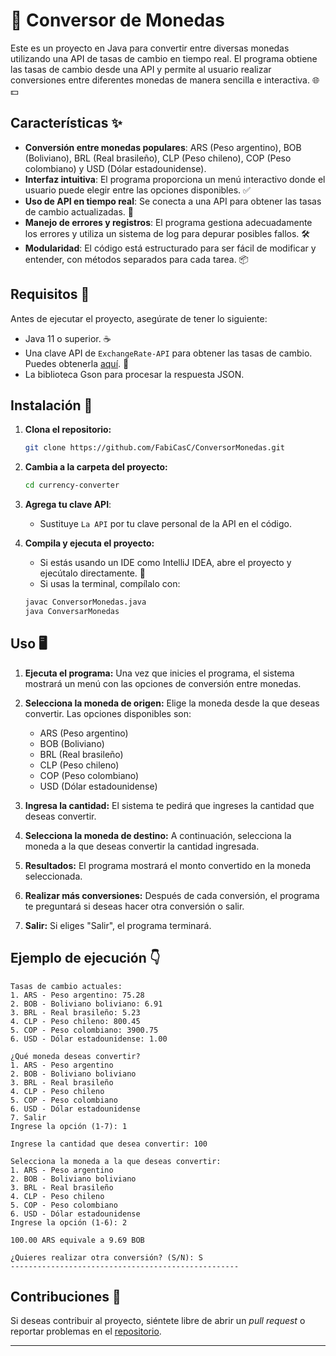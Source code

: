 
# 💸 Conversor de Monedas

Este es un proyecto en Java para convertir entre diversas monedas utilizando una API de tasas de cambio en tiempo real. El programa obtiene las tasas de cambio desde una API y permite al usuario realizar conversiones entre diferentes monedas de manera sencilla e interactiva. 🌐💵

## Características ✨

- **Conversión entre monedas populares**: ARS (Peso argentino), BOB (Boliviano), BRL (Real brasileño), CLP (Peso chileno), COP (Peso colombiano) y USD (Dólar estadounidense).
- **Interfaz intuitiva**: El programa proporciona un menú interactivo donde el usuario puede elegir entre las opciones disponibles. ✅
- **Uso de API en tiempo real**: Se conecta a una API para obtener las tasas de cambio actualizadas. 🔄
- **Manejo de errores y registros**: El programa gestiona adecuadamente los errores y utiliza un sistema de log para depurar posibles fallos. 🛠️
- **Modularidad**: El código está estructurado para ser fácil de modificar y entender, con métodos separados para cada tarea. 📦

## Requisitos 📝

Antes de ejecutar el proyecto, asegúrate de tener lo siguiente:

- Java 11 o superior. ☕
- Una clave API de `ExchangeRate-API` para obtener las tasas de cambio. Puedes obtenerla [aquí](https://www.exchangerate-api.com/). 🔑
- La biblioteca Gson para procesar la respuesta JSON. 

## Instalación 🚀

1. **Clona el repositorio:**
   ```bash
   git clone https://github.com/FabiCasC/ConversorMonedas.git
   ```

2. **Cambia a la carpeta del proyecto:**
   ```bash
   cd currency-converter
   ```

3. **Agrega tu clave API**:
   - Sustituye `La API` por tu clave personal de la API en el código.

4. **Compila y ejecuta el proyecto:**
   - Si estás usando un IDE como IntelliJ IDEA, abre el proyecto y ejecútalo directamente. 🚀
   - Si usas la terminal, compílalo con:
   
   ```bash
   javac ConversorMonedas.java
   java ConversarMonedas
   ```

## Uso 🖥️

1. **Ejecuta el programa:**
   Una vez que inicies el programa, el sistema mostrará un menú con las opciones de conversión entre monedas.

2. **Selecciona la moneda de origen:**
   Elige la moneda desde la que deseas convertir. Las opciones disponibles son:
   - ARS (Peso argentino)
   - BOB (Boliviano)
   - BRL (Real brasileño)
   - CLP (Peso chileno)
   - COP (Peso colombiano)
   - USD (Dólar estadounidense)

3. **Ingresa la cantidad:**
   El sistema te pedirá que ingreses la cantidad que deseas convertir.

4. **Selecciona la moneda de destino:**
   A continuación, selecciona la moneda a la que deseas convertir la cantidad ingresada.

5. **Resultados:**
   El programa mostrará el monto convertido en la moneda seleccionada.

6. **Realizar más conversiones:**
   Después de cada conversión, el programa te preguntará si deseas hacer otra conversión o salir.

7. **Salir:**
   Si eliges "Salir", el programa terminará.

## Ejemplo de ejecución 👇

```
Tasas de cambio actuales:
1. ARS - Peso argentino: 75.28
2. BOB - Boliviano boliviano: 6.91
3. BRL - Real brasileño: 5.23
4. CLP - Peso chileno: 800.45
5. COP - Peso colombiano: 3900.75
6. USD - Dólar estadounidense: 1.00

¿Qué moneda deseas convertir?
1. ARS - Peso argentino
2. BOB - Boliviano boliviano
3. BRL - Real brasileño
4. CLP - Peso chileno
5. COP - Peso colombiano
6. USD - Dólar estadounidense
7. Salir
Ingrese la opción (1-7): 1

Ingrese la cantidad que desea convertir: 100

Selecciona la moneda a la que deseas convertir:
1. ARS - Peso argentino
2. BOB - Boliviano boliviano
3. BRL - Real brasileño
4. CLP - Peso chileno
5. COP - Peso colombiano
6. USD - Dólar estadounidense
Ingrese la opción (1-6): 2

100.00 ARS equivale a 9.69 BOB

¿Quieres realizar otra conversión? (S/N): S
---------------------------------------------------
```

## Contribuciones 🤝

Si deseas contribuir al proyecto, siéntete libre de abrir un *pull request* o reportar problemas en el [repositorio](https://github.com/FabiCasC/ConversorMonedas.git).

---

